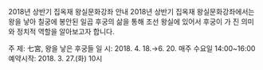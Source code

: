 2018년 상반기 집옥재 왕실문화강좌 안내
2018년 상반기 집옥재 왕실문화강좌에서는 왕을 낳아 칠궁에 봉안된 일곱 후궁의 삶을 통해 조선 왕실에 있어서 후궁이 가 진 의미와 정치적 역할을 알아보고자 합니다.

주 제: 七宮, 왕을 낳은 후궁들
일 시: 2018. 4. 18.→6. 20. 매주 수요일 14:00~16:00
예약시작: 2018. 3. 27.(화) 10시